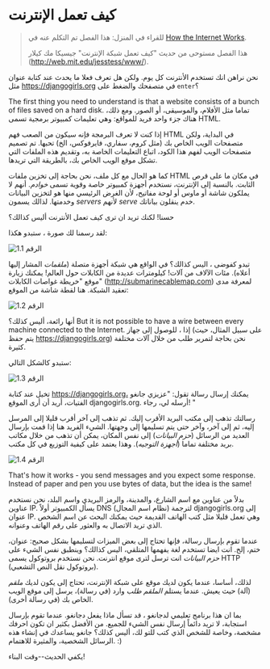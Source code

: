 # كيف تعمل الإنترنت

> للقراء في المنزل: هذا الفصل تم التكلم عنه في [How the Internet Works](https://www.youtube.com/watch?v=oM9yAA09wdc).
> 
> هذا الفصل مستوحى من حديث "كيف تعمل شبكة الإنترنت" جيسيكا مك كيلار (http://web.mit.edu/jesstess/www/).

نحن نراهن انك تستخدم الأنترنت كل يوم. ولكن هل تعرف فعلا ما يحدث عند كتابة عنوان مثل https://djangogirls.org في متصفحك والضغط على `enter`؟

The first thing you need to understand is that a website consists of a bunch of files saved on a hard disk. تماما مثل الأفلام، والموسيقى، أو الصور. ومع ذلك، هناك جزء واحد فريد للمواقع: وهي تعليمات كمبيوتر برمجية تسمى HTML.

إذا كنت لا تعرف البرمجة فإنه سيكون من الصعب فهم HTML في البداية، ولكن متصفحات الويب الخاص بك (مثل كروم، سفاري، فايرفوكس، الخ) تحبها. تم تصميم متصفحات الويب لفهم هذا الكود، اتباع التعليمات الخاصة به، وتقديم هذه الملفات التي تشكل موقع الويب الخاص بك، بالطريقة التي تريدها.

كما هو الحال مع كل ملف، نحن بحاجة إلى تخزين ملفات HTML في مكان ما على قرص الثابت. بالنسبة إلى الإنترنت، نستخدم أجهزة كمبيوتر خاصة وقوية تسمى *خوادم*. أنهم لا يملكون شاشة أو ماوس أو لوحة مفاتيح، لأن الغرض الرئيسي منها هو لتخزين البيانات وخدمتها. لذالك يسمون *servers* لأنهم *serve* خدم ينقلون بياناتك.

حسنا! لكنك تريد ان ترى كيف تعمل الأنترنت أليس كذالك؟

لقد رسمنا لك صورة ، ستبدو هكذا:

![الرقم 1.1](images/internet_1.png)

تبدو كفوضى ، اليس كذالك؟ في الواقع هي شبكة أجهزة متصلة (*ملقمات* المشار إليها أعلاه). مئات الآلاف من آلات! كيلومترات عديدة من الكابلات حول العالم! يمكنك زيارة موقع "خريطة غواصات الكابلات" (http://submarinecablemap.com) لمعرفة مدى تعقيد الشبكة. هنا لقطة شاشة من الموقع:

![الرقم 1.2](images/internet_3.png)

أنها رائعة، أليس كذلك؟ But it is not possible to have a wire between every machine connected to the Internet. إذا ، للوصول إلى جهاز (على سبيل المثال، حيث يتم حفظ https://djangogirls.org) نحن بحاجة لتمرير طلب من خلال آلات مختلفة كثيرة.

ستبدو كالشكل التالي:

![الرقم 1.3](images/internet_2.png)

تخيل عند كتابة https://djangogirls.org، يمكنك إرسال رسالة تقول: "عزيزي جانغو الفتيات، أريد أن أرى الموقع djangogirls.org. أرسله لي، رجاء! "

رسالتك تذهب إلى مكتب البريد الأقرب إليك. ثم تذهب إلى آخر أقرب قليلا إلى المرسل إليه، ثم إلى آخر، وآخر حتى يتم تسليمها إلى وجهتها. الشيء الفريد هنا إذا قمت بإرسال العديد من الرسائل (*حزم البيانات*) إلى نفس المكان، يمكن أن تذهب من خلال مكاتب بريد مختلفة تماما (*أجهزة التوجيه*). وهذا يعتمد على كيفية التوزيع في كل مكتب.

![الرقم 1.4](images/internet_4.png)

That's how it works - you send messages and you expect some response. Instead of paper and pen you use bytes of data, but the idea is the same!

بدلاً من عناوين مع اسم الشارع، والمدينة، والرمز البريدي واسم البلد، نحن نستخدم عناوين IP. يسأل الكمبيوتر أولاً DNS (نظام اسم المجال) لترجمة djangogirls.org إلى عنوان IP. وهي تعمل قليلا مثل كتب الهاتف القديمة حيث يمكنك البحث عن اسم الشخص الذي تريد الاتصال به والعثور على رقم الهاتف وعنوانه.

عندما تقوم بإرسال رسالة، فإنها تحتاج إلى بعض الميزات لتسليمها بشكل صحيح: عنوان، ختم، إلخ. انت ايضا تستخدم لغة يفهمها المتلقي، اليس كذالك؟ وينطبق نفس الشيء على *حزم البيانات* انت ترسل لترى موقع انترنت. نحن نستخدم بروتوكول يسمى HTTP (بروتوكول نقل النص التشعبي).

لذلك، أساسا، عندما يكون لديك موقع على شبكة الإنترنت، تحتاج إلى يكون لديك *ملقم* (آلة) حيث يعيش. عندما يستلم *الملقم* *طلب* وارد (في رسالة)، يرسل إلى موقع الويب الخاص بك (في رسالة أخرى).

بما ان هذا برنامج تعليمي لدجانغو ، قد تسأل ماذا يفعل دجانغو. عندما تقوم بإرسال استجابة، لا تريد دائماً إرسال نفس الشيء للجميع. من الأفضل بكثير ان تكون احرفك مشخصة، وخاصة للشخص الذي كتب للتو لك، أليس كذلك؟ جانغو يساعدك في إنشاء هذه الرسائل الشخصية، والمثيرة للاهتمام. :)

يكفي الحديث--وقت البناء!